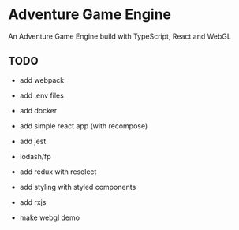 # Adventure Game Engine

An Adventure Game Engine build with TypeScript, React and WebGL

## TODO

- add webpack

- add .env files

- add docker

- add simple react app (with recompose)

- add jest

- lodash/fp

- add redux with reselect

- add styling with styled components

- add rxjs

- make webgl demo
